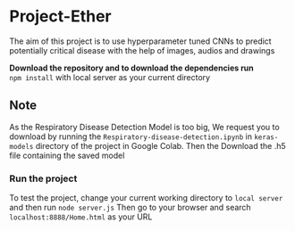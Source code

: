 # Project-Ether
The aim of this project is to use hyperparameter tuned CNNs to predict potentially critical disease with the help of images, audios and drawings

<b> Download the repository and to download the dependencies run </b> <br />
`npm install` with local server as your current directory

## Note
As the Respiratory Disease Detection Model is too big, We request you to download by running the `Respiratory-disease-detection.ipynb`
in `keras-models` directory of the project in Google Colab. Then the Download the .h5 file containing the saved model

### Run the project
To test the project, change your current working directory to `local server` and then run `node server.js`
Then go to your browser and search `localhost:8888/Home.html` as your URL
